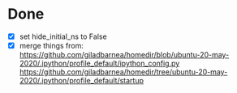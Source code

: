# Done
- [x] set hide_initial_ns to False
- [x] merge things from: 
	https://github.com/giladbarnea/homedir/blob/ubuntu-20-may-2020/.ipython/profile_default/ipython_config.py
	https://github.com/giladbarnea/homedir/tree/ubuntu-20-may-2020/.ipython/profile_default/startup
